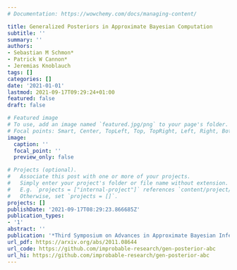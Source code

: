 ```yaml
---
# Documentation: https://wowchemy.com/docs/managing-content/

title: Generalized Posteriors in Approximate Bayesian Computation
subtitle: ''
summary: ''
authors:
- Sebastian M Schmon*
- Patrick W Cannon*
- Jeremias Knoblauch
tags: []
categories: []
date: '2021-01-01'
lastmod: 2021-09-17T09:29:24+01:00
featured: false
draft: false

# Featured image
# To use, add an image named `featured.jpg/png` to your page's folder.
# Focal points: Smart, Center, TopLeft, Top, TopRight, Left, Right, BottomLeft, Bottom, BottomRight.
image:
  caption: ''
  focal_point: ''
  preview_only: false

# Projects (optional).
#   Associate this post with one or more of your projects.
#   Simply enter your project's folder or file name without extension.
#   E.g. `projects = ["internal-project"]` references `content/project/deep-learning/index.md`.
#   Otherwise, set `projects = []`.
projects: []
publishDate: '2021-09-17T08:29:23.866685Z'
publication_types:
- '1'
abstract: ''
publication: '*Third Symposium on Advances in Approximate Bayesian Inference*'
url_pdf: https://arxiv.org/abs/2011.08644
url_code: https://github.com/improbable-research/gen-posterior-abc
url_hi: https://github.com/improbable-research/gen-posterior-abc
---
```

